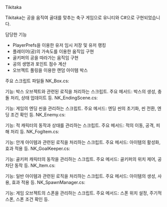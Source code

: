 Tikitaka

Tikitaka는 공을 움직여 골대를 맞추는 축구 게임으로 유니티와 C#으로 구현되었습니다.

담당한 기능
- PlayerPrefs을 이용한 유저 임시 저장 및 유저 랭킹
- 플레이어(공)의 가속도를 이용한 움직임 구현
- 골키퍼의 공을 따라가는 움직임 구현
- 공의 생명과 포인트 점수 계산
- 오브젝트 풀링을 이용한 랜덤 아이템 박스

주요 스크립트 파일들
NK_Box.cs:

기능: 박스 오브젝트와 관련된 로직을 처리하는 스크립트.
주요 메서드: 박스의 생성, 충돌 처리, 상태 업데이트 등.
NK_EndingScene.cs:

기능: 게임의 엔딩 씬을 관리하는 스크립트.
주요 메서드: 엔딩 씬의 초기화, 씬 전환, 엔딩 조건 확인 등.
NK_Enemy.cs:

기능: 적 캐릭터의 동작과 상태를 관리하는 스크립트.
주요 메서드: 적의 이동, 공격, 피해 처리 등.
NK_FogItem.cs:

기능: 안개 아이템과 관련된 로직을 처리하는 스크립트.
주요 메서드: 아이템의 활성화, 효과 적용 등.
NK_GoalKeeper.cs:

기능: 골키퍼 캐릭터의 동작을 관리하는 스크립트.
주요 메서드: 골키퍼의 위치 제어, 공 차단 동작 등.
NK_Item.cs:

기능: 일반 아이템과 관련된 로직을 처리하는 스크립트.
주요 메서드: 아이템의 생성, 사용, 효과 적용 등.
NK_SpawnManager.cs:

기능: 게임 오브젝트의 스폰을 관리하는 스크립트.
주요 메서드: 스폰 위치 설정, 주기적 스폰, 스폰 조건 확인 등.
